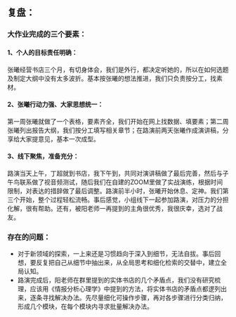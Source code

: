 
## 复盘：
### 大作业完成的三个要素：
#### 1、个人的目标责任明确：
张曦经营书店三个月，有切身体会，我们是外行，都决定听她的，所以在如何选题及制定大纲中没有太多波折。基本按张曦的想法推进，我们只负责按分工，找素材。
#### 2、张曦行动力强、大家思想统一：
第一周张曦就做了一个表格，要素齐全，我们开始在网上找数据、填要素；第二周张曦列出报告大纲，我们按分工填写相关章节；在路演前两天张曦作成演讲稿，分享给大家提意见，基本一次成型。
#### 3、线下聚焦，准备充分：
路演当天上午，丁超就到书店，我下午到，共同对演讲稿做了最后完善，然后与子午鸟联系做了视音频测试，随后我们在自建的ZOOM里做了实战演练，根据时间限制，对表达的措辞做了最后调整。路演前半小时，张曦开始休息、定神。我们第三个开始，整个过程轻松流畅。事后感觉，小组线下一起参加路演，对压力的分担化解，很有帮助。还有，被阳老师一再提到的主角很优秀，我很庆幸，选对了战友。


### 存在的问题：
- 对于新领域的探索，一上来还是习惯趋向于深入到细节，无法自拔。事后回想，要反复把自己从细节中抽出来，从全局思考和细化检索的交替中，建立全局认知。
- 路演完成后，阳老师在群里提到的实体书店的几个矛盾点，我们没有研究梳理，应该用《情报分析心理学》中提到的方法，将实体书店的矛盾点都逻列出来，逐条寻找解决办法。先尽量细化可操作步骤，再对各步骤进行分类归纳，形成几个模块，在每个模块内寻求批量解决办法。
